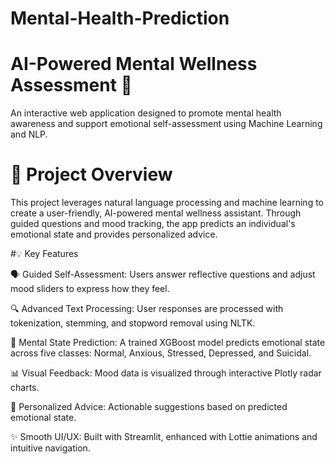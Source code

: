 # Mental-Health-Prediction
# AI-Powered Mental Wellness Assessment 🧠

An interactive web application designed to promote mental health awareness and support emotional self-assessment using Machine Learning and NLP.

# 🚀 Project Overview
This project leverages natural language processing and machine learning to create a user-friendly, AI-powered mental wellness assistant. Through guided questions and mood tracking, the app predicts an individual's emotional state and provides personalized advice.

#💡 Key Features

🗣 Guided Self-Assessment: Users answer reflective questions and adjust mood sliders to express how they feel.

🔍 Advanced Text Processing: User responses are processed with tokenization, stemming, and stopword removal using NLTK.

🧠 Mental State Prediction: A trained XGBoost model predicts emotional state across five classes:
Normal, Anxious, Stressed, Depressed, and Suicidal.

📊 Visual Feedback: Mood data is visualized through interactive Plotly radar charts.

💬 Personalized Advice: Actionable suggestions based on predicted emotional state.

✨ Smooth UI/UX: Built with Streamlit, enhanced with Lottie animations and intuitive navigation.

